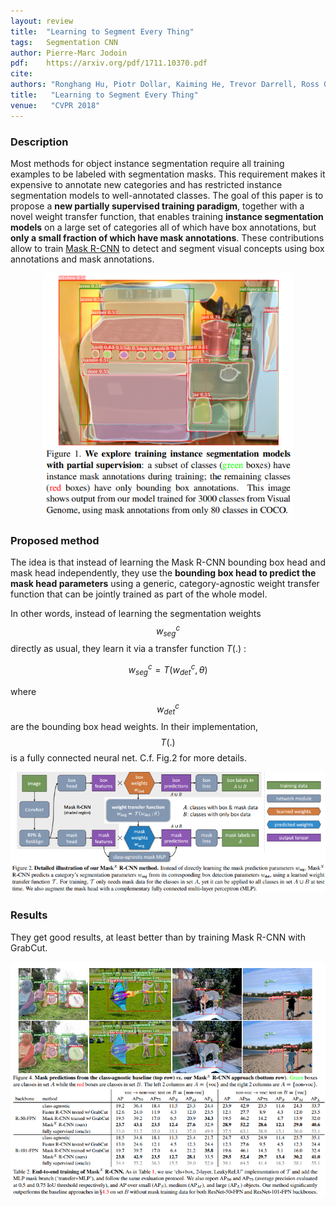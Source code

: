```yaml
---
layout: review
title:  "Learning to Segment Every Thing"
tags:   Segmentation CNN
author: Pierre-Marc Jodoin
pdf:    https://arxiv.org/pdf/1711.10370.pdf  
cite:
authors: "Ronghang Hu, Piotr Dollar, Kaiming He, Trevor Darrell, Ross Girshick"
title:   "Learning to Segment Every Thing"
venue:   "CVPR 2018"
---
```


### Description

Most methods for object instance segmentation require all training examples to be labeled with segmentation masks. This requirement makes it expensive to annotate new
categories and has restricted instance segmentation models
to well-annotated classes. The goal of this paper is to propose a **new partially supervised training paradigm**, together with a novel weight transfer function, that enables
training **instance segmentation models** on a large set of categories
all of which have box annotations, but **only a small
fraction of which have mask annotations**. These contributions
allow to train [Mask R-CNN](https://vitalab.github.io/deep-learning/2017/09/14/MaskRcnn.html) to detect and segment visual concepts using box annotations  and mask annotations.


<center><img src="/deep-learning/images/segEverything/sc01.png" width="400"></center>

### Proposed method

 The idea is that instead of learning the Mask R-CNN bounding box head and mask head 
 independently, they use the **bounding box head to predict the mask head parameters** using a
 generic, category-agnostic weight transfer function that can
 be jointly trained as part of the whole model.

In other words, instead of learning the segmentation weights $$w^c_{seg}$$ directly as usual, they learn it via a transfer function $T(.)$ :

$$ w^c_{seg} = T(w^c_{det},\theta)$$

where $$w^c_{det}$$ are the bounding box head weights.  In their implementation, $$T(.)$$ is a fully connected neural net.  C.f. Fig.2 for more details.

<center><img src="/deep-learning/images/segEverything/sc02.png" width="900"></center>


### Results

They get good results, at least better than by training Mask R-CNN with GrabCut.

<center><img src="/deep-learning/images/segEverything/sc03.png" width="800"></center>


